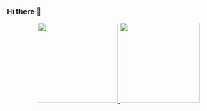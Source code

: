 ### Hi there 👋

<div align="center">
  <a href="https://github.com/Sidimar-Salla">
  <img height="180em" src="https://github-readme-stats.vercel.app/api?username=Sidimar-Salla&show_icons=true&theme=synthwave&include_all_commits=true&count_private=true"/>
  <img height="180em" src="https://github-readme-stats.vercel.app/api/top-langs/?username=Sidimar-Salla&layout=merko&langs_count=7&theme=highcontrast"/>
</div>
